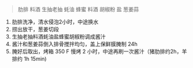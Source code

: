 > 肋排 料酒 生抽老抽 蚝油 蜂蜜 料酒 胡椒粉 盐 葱姜蒜

1. 肋排洗净，清水侵泡2小时，中途换水
2. 捞出放干，葱姜切段
3. 生抽老抽料酒蚝油盐蜂蜜胡椒粉调成酱汁
4. 酱汁和葱姜蒜倒入排骨搅拌均匀，盖上保鲜膜腌制 24h
5. 腌好后取出，烤箱 350 F 慢烤 2 小时，中途再刷一次酱汁（猪肋排约2h，羊排约 1h 15min)